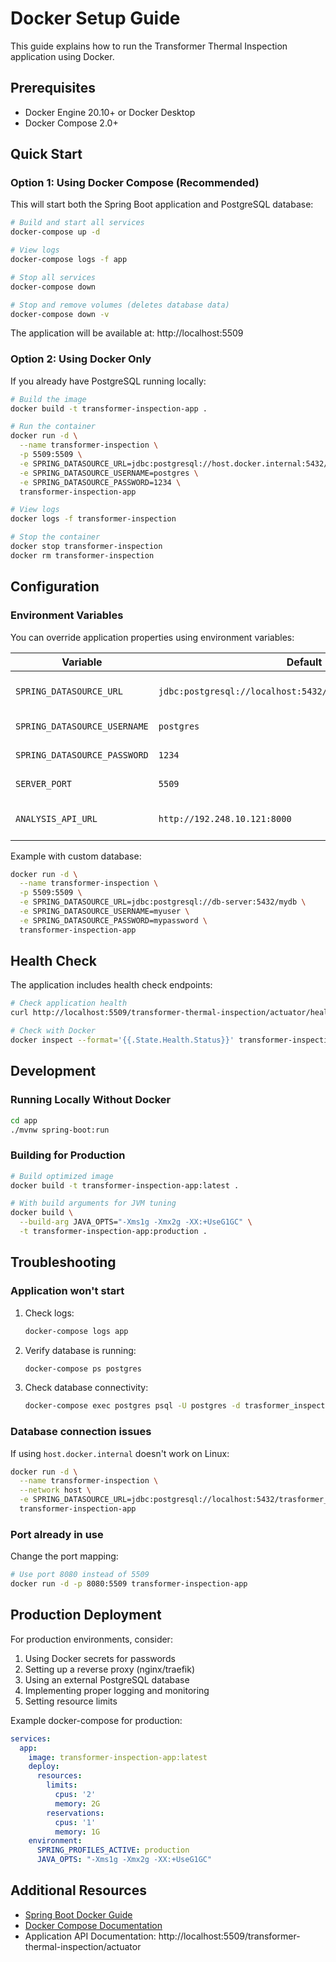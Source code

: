 # Docker Setup Guide

This guide explains how to run the Transformer Thermal Inspection application using Docker.

## Prerequisites

- Docker Engine 20.10+ or Docker Desktop
- Docker Compose 2.0+

## Quick Start

### Option 1: Using Docker Compose (Recommended)

This will start both the Spring Boot application and PostgreSQL database:

```bash
# Build and start all services
docker-compose up -d

# View logs
docker-compose logs -f app

# Stop all services
docker-compose down

# Stop and remove volumes (deletes database data)
docker-compose down -v
```

The application will be available at: http://localhost:5509

### Option 2: Using Docker Only

If you already have PostgreSQL running locally:

```bash
# Build the image
docker build -t transformer-inspection-app .

# Run the container
docker run -d \
  --name transformer-inspection \
  -p 5509:5509 \
  -e SPRING_DATASOURCE_URL=jdbc:postgresql://host.docker.internal:5432/trasformer_inspection_db \
  -e SPRING_DATASOURCE_USERNAME=postgres \
  -e SPRING_DATASOURCE_PASSWORD=1234 \
  transformer-inspection-app

# View logs
docker logs -f transformer-inspection

# Stop the container
docker stop transformer-inspection
docker rm transformer-inspection
```

## Configuration

### Environment Variables

You can override application properties using environment variables:

| Variable | Default | Description |
|----------|---------|-------------|
| `SPRING_DATASOURCE_URL` | `jdbc:postgresql://localhost:5432/trasformer_inspection_db` | Database connection URL |
| `SPRING_DATASOURCE_USERNAME` | `postgres` | Database username |
| `SPRING_DATASOURCE_PASSWORD` | `1234` | Database password |
| `SERVER_PORT` | `5509` | Application port |
| `ANALYSIS_API_URL` | `http://192.248.10.121:8000` | Python analysis API URL |

Example with custom database:

```bash
docker run -d \
  --name transformer-inspection \
  -p 5509:5509 \
  -e SPRING_DATASOURCE_URL=jdbc:postgresql://db-server:5432/mydb \
  -e SPRING_DATASOURCE_USERNAME=myuser \
  -e SPRING_DATASOURCE_PASSWORD=mypassword \
  transformer-inspection-app
```

## Health Check

The application includes health check endpoints:

```bash
# Check application health
curl http://localhost:5509/transformer-thermal-inspection/actuator/health

# Check with Docker
docker inspect --format='{{.State.Health.Status}}' transformer-inspection-app
```

## Development

### Running Locally Without Docker

```bash
cd app
./mvnw spring-boot:run
```

### Building for Production

```bash
# Build optimized image
docker build -t transformer-inspection-app:latest .

# With build arguments for JVM tuning
docker build \
  --build-arg JAVA_OPTS="-Xms1g -Xmx2g -XX:+UseG1GC" \
  -t transformer-inspection-app:production .
```

## Troubleshooting

### Application won't start

1. Check logs:
   ```bash
   docker-compose logs app
   ```

2. Verify database is running:
   ```bash
   docker-compose ps postgres
   ```

3. Check database connectivity:
   ```bash
   docker-compose exec postgres psql -U postgres -d trasformer_inspection_db -c '\dt'
   ```

### Database connection issues

If using `host.docker.internal` doesn't work on Linux:
```bash
docker run -d \
  --name transformer-inspection \
  --network host \
  -e SPRING_DATASOURCE_URL=jdbc:postgresql://localhost:5432/trasformer_inspection_db \
  transformer-inspection-app
```

### Port already in use

Change the port mapping:
```bash
# Use port 8080 instead of 5509
docker run -d -p 8080:5509 transformer-inspection-app
```

## Production Deployment

For production environments, consider:

1. Using Docker secrets for passwords
2. Setting up a reverse proxy (nginx/traefik)
3. Using an external PostgreSQL database
4. Implementing proper logging and monitoring
5. Setting resource limits

Example docker-compose for production:
```yaml
services:
  app:
    image: transformer-inspection-app:latest
    deploy:
      resources:
        limits:
          cpus: '2'
          memory: 2G
        reservations:
          cpus: '1'
          memory: 1G
    environment:
      SPRING_PROFILES_ACTIVE: production
      JAVA_OPTS: "-Xms1g -Xmx2g -XX:+UseG1GC"
```

## Additional Resources

- [Spring Boot Docker Guide](https://spring.io/guides/gs/spring-boot-docker/)
- [Docker Compose Documentation](https://docs.docker.com/compose/)
- Application API Documentation: http://localhost:5509/transformer-thermal-inspection/actuator
